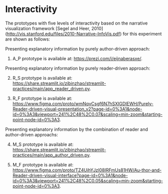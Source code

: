 # Interactivity
The prototypes with five levels of interactivity based on the narrative visualization framework [Segel and Heer, 2010]
  (http://vis.stanford.edu/files/2010-Narrative-InfoVis.pdf) for this experiment are shown as follows: 

Presenting explanatory information by purely author-driven approach:
1) A_P prototype is available at: https://prezi.com/i/eijnaberasxe/.

Presenting explanatory information by purely reader-driven approach:

2) R_S prototype is available at: https://share.streamlit.io/zibinzhao/streamlit-practices/main/app_reader_driven.py.

3) R_F prototype is available at: https://www.figma.com/proto/wmNqvCsgf6N7hSXIGDlEWH/Purely-Reader-driven-visual-presentation_v2?page-id=0%3A1&node-id=0%3A3&viewport=241%2C48%2C0.07&scaling=min-zoom&starting-point-node-id=0%3A3.

Presenting explanatory information by the combination of reader and author-driven approachs:

4) M_S prototype is available at: https://share.streamlit.io/zibinzhao/streamlit-practices/main/app_author_driven.py.

5) M_F prototype is available at: https://www.figma.com/proto/TZ4UihYJzl08IRFmUs81HW/Au-thor-and-Reader-driven-visual-interface?page-id=0%3A1&node-id=0%3A3&viewport=241%2C48%2C0.05&scaling=min-zoom&starting-point-node-id=0%3A3.
